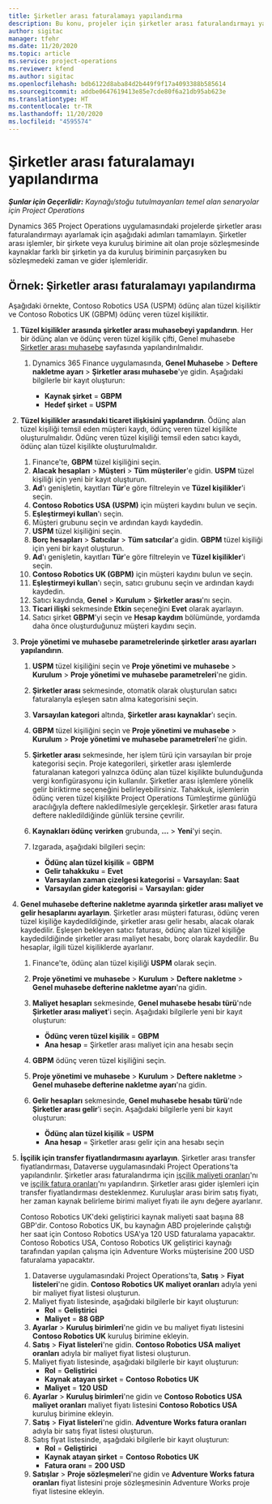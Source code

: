 ```yaml
---
title: Şirketler arası faturalamayı yapılandırma
description: Bu konu, projeler için şirketler arası faturalandırmayı yapılandırma hakkında bilgi ve örnekler sağlar.
author: sigitac
manager: tfehr
ms.date: 11/20/2020
ms.topic: article
ms.service: project-operations
ms.reviewer: kfend
ms.author: sigitac
ms.openlocfilehash: bdb6122d8aba84d2b449f9f17a4093388b585614
ms.sourcegitcommit: addbe0647619413e85e7cde80f6a21db95ab623e
ms.translationtype: HT
ms.contentlocale: tr-TR
ms.lasthandoff: 11/20/2020
ms.locfileid: "4595574"
---
```

# <a name="configure-intercompany-invoicing"></a>Şirketler arası faturalamayı yapılandırma

_**Şunlar için Geçerlidir:** Kaynağı/stoğu tutulmayanları temel alan senaryolar için Project Operations_

Dynamics 365 Project Operations uygulamasındaki projelerde şirketler arası faturalandırmayı ayarlamak için aşağıdaki adımları tamamlayın. Şirketler arası işlemler, bir şirkete veya kuruluş birimine ait olan proje sözleşmesinde kaynaklar farklı bir şirketin ya da kuruluş biriminin parçasıyken bu sözleşmedeki zaman ve gider işlemleridir.

## <a name="example-configure-intercompany-invoicing"></a>Örnek: Şirketler arası faturalamayı yapılandırma

Aşağıdaki örnekte, Contoso Robotics USA (USPM) ödünç alan tüzel kişiliktir ve Contoso Robotics UK (GBPM) ödünç veren tüzel kişiliktir. 

1. **Tüzel kişilikler arasında şirketler arası muhasebeyi yapılandırın**. Her bir ödünç alan ve ödünç veren tüzel kişilik çifti, Genel muhasebe [Şirketler arası muhasebe](https://docs.microsoft.com/dynamics365/finance/general-ledger/intercompany-accounting-setup) sayfasında yapılandırılmalıdır.
    
    1. Dynamics 365 Finance uygulamasında, **Genel Muhasebe** > **Deftere nakletme ayarı** > **Şirketler arası muhasebe**'ye gidin. Aşağıdaki bilgilerle bir kayıt oluşturun:

        - **Kaynak şirket** = **GBPM**
        - **Hedef şirket** = **USPM**

2. **Tüzel kişilikler arasındaki ticaret ilişkisini yapılandırın**. Ödünç alan tüzel kişiliği temsil eden müşteri kaydı, ödünç veren tüzel kişilikte oluşturulmalıdır. Ödünç veren tüzel kişiliği temsil eden satıcı kaydı, ödünç alan tüzel kişilikte oluşturulmalıdır.

     1. Finance'te, **GBPM** tüzel kişiliğini seçin.
     2. **Alacak hesapları** > **Müşteri** > **Tüm müşteriler**'e gidin. **USPM** tüzel kişiliği için yeni bir kayıt oluşturun.
     3. **Ad**'ı genişletin, kayıtları **Tür**'e göre filtreleyin ve **Tüzel kişilikler**'i seçin. 
     4. **Contoso Robotics USA (USPM)** için müşteri kaydını bulun ve seçin.
     5. **Eşleştirmeyi kullan**'ı seçin. 
     6. Müşteri grubunu seçin ve ardından kaydı kaydedin.
     7. **USPM** tüzel kişiliğini seçin.
     8. **Borç hesapları** > **Satıcılar** > **Tüm satıcılar**'a gidin. **GBPM** tüzel kişiliği için yeni bir kayıt oluşturun.
     9. **Ad**'ı genişletin, kayıtları **Tür**'e göre filtreleyin ve **Tüzel kişilikler**'i seçin. 
     10. **Contoso Robotics UK (GBPM)** için müşteri kaydını bulun ve seçin.
     11. **Eşleştirmeyi kullan**'ı seçin, satıcı grubunu seçin ve ardından kaydı kaydedin.
     12. Satıcı kaydında, **Genel** > **Kurulum** > **Şirketler arası**'nı seçin.
     13. **Ticari ilişki** sekmesinde **Etkin** seçeneğini **Evet** olarak ayarlayın.
     14. Satıcı şirket **GBPM**'yi seçin ve **Hesap kaydım** bölümünde, yordamda daha önce oluşturduğunuz müşteri kaydını seçin.

3. **Proje yönetimi ve muhasebe parametrelerinde şirketler arası ayarları yapılandırın**. 

    1. **USPM** tüzel kişiliğini seçin ve **Proje yönetimi ve muhasebe** > **Kurulum** > **Proje yönetimi ve muhasebe parametreleri**'ne gidin.
    2. **Şirketler arası** sekmesinde, otomatik olarak oluşturulan satıcı faturalarıyla eşleşen satın alma kategorisini seçin.
    3. **Varsayılan kategori** altında, **Şirketler arası kaynaklar**'ı seçin.
    4. **GBPM** tüzel kişiliğini seçin ve **Proje yönetimi ve muhasebe** > **Kurulum** > **Proje yönetimi ve muhasebe parametreleri**'ne gidin.
    5. **Şirketler arası** sekmesinde, her işlem türü için varsayılan bir proje kategorisi seçin. Proje kategorileri, şirketler arası işlemlerde faturalanan kategori yalnızca ödünç alan tüzel kişilikte bulunduğunda vergi konfigürasyonu için kullanılır. Şirketler arası işlemlere yönelik gelir biriktirme seçeneğini belirleyebilirsiniz. Tahakkuk, işlemlerin ödünç veren tüzel kişilikte Project Operations Tümleştirme günlüğü aracılığıyla deftere nakledilmesiyle gerçekleşir. Şirketler arası fatura deftere nakledildiğinde günlük tersine çevrilir.
    6. **Kaynakları ödünç verirken** grubunda, **...** > **Yeni**'yi seçin. 
    7. Izgarada, aşağıdaki bilgileri seçin:

          - **Ödünç alan tüzel kişilik** = **GBPM**
          - **Gelir tahakkuku** = **Evet**
          - **Varsayılan zaman çizelgesi kategorisi** = **Varsayılan: Saat**
          - **Varsayılan gider kategorisi** = **Varsayılan: gider**

4. **Genel muhasebe defterine nakletme ayarında şirketler arası maliyet ve gelir hesaplarını ayarlayın**. Şirketler arası müşteri faturası, ödünç veren tüzel kişiliğe kaydedildiğinde, şirketler arası gelir hesabı, alacak olarak kaydedilir. Eşleşen bekleyen satıcı faturası, ödünç alan tüzel kişiliğe kaydedildiğinde şirketler arası maliyet hesabı, borç olarak kaydedilir. Bu hesaplar, ilgili tüzel kişiliklerde ayarlanır. 
      
     1. Finance'te, ödünç alan tüzel kişiliği **USPM** olarak seçin. 
     2. **Proje yönetimi ve muhasebe** > **Kurulum** > **Deftere nakletme** > **Genel muhasebe defterine nakletme ayarı**'na gidin. 
     3. **Maliyet hesapları** sekmesinde, **Genel muhasebe hesabı türü**'nde **Şirketler arası maliyet**'i seçin. Aşağıdaki bilgilerle yeni bir kayıt oluşturun:
      
        - **Ödünç veren tüzel kişilik** = **GBPM**
        - **Ana hesap** = Şirketler arası maliyet için ana hesabı seçin
        
     4. **GBPM** ödünç veren tüzel kişiliğini seçin. 
     5. **Proje yönetimi ve muhasebe** > **Kurulum** > **Deftere nakletme** > **Genel muhasebe defterine nakletme ayarı**'na gidin. 
     6. **Gelir hesapları** sekmesinde, **Genel muhasebe hesabı türü**'nde **Şirketler arası gelir**'i seçin. Aşağıdaki bilgilerle yeni bir kayıt oluşturun:

        - **Ödünç alan tüzel kişilik** = **USPM**
        - **Ana hesap** = Şirketler arası gelir için ana hesabı seçin 

5. **İşçilik için transfer fiyatlandırmasını ayarlayın**. Şirketler arası transfer fiyatlandırması, Dataverse uygulamasındaki Project Operations'ta yapılandırılır. Şirketler arası faturalandırma için [işçilik maliyeti oranları](../pricing-costing/set-up-labor-cost-rate.md#transfer-pricing-and-costs-for-resources-outside-of-your-division-or-legal-entity)'nı ve [işçilik fatura oranları](../pricing-costing/set-up-labor-bill-rate.md#transfer-pricing-or-set-up-bill-rates-for-resources-from-other-organizational-units-or-divisions)'nı yapılandırın. Şirketler arası gider işlemleri için transfer fiyatlandırması desteklenmez. Kuruluşlar arası birim satış fiyatı, her zaman kaynak belirleme birimi maliyet fiyatı ile aynı değere ayarlanır.

      Contoso Robotics UK'deki geliştirici kaynak maliyeti saat başına 88 GBP'dir. Contoso Robotics UK, bu kaynağın ABD projelerinde çalıştığı her saat için Contoso Robotics USA'ya 120 USD faturalama yapacaktır. Contoso Robotics USA, Contoso Robotics UK geliştirici kaynağı tarafından yapılan çalışma için Adventure Works müşterisine 200 USD faturalama yapacaktır.

      1. Dataverse uygulamasındaki Project Operations'ta, **Satış** > **Fiyat listeleri**'ne gidin. **Contoso Robotics UK maliyet oranları** adıyla yeni bir maliyet fiyat listesi oluşturun. 
      2. Maliyet fiyatı listesinde, aşağıdaki bilgilerle bir kayıt oluşturun:
         - **Rol** = **Geliştirici**
         - **Maliyet** = **88 GBP**
      3. **Ayarlar** > **Kuruluş birimleri**'ne gidin ve bu maliyet fiyatı listesini **Contoso Robotics UK** kuruluş birimine ekleyin.
      4. **Satış** > **Fiyat listeleri**'ne gidin. **Contoso Robotics USA maliyet oranları** adıyla bir maliyet fiyat listesi oluşturun. 
      5. Maliyet fiyatı listesinde, aşağıdaki bilgilerle bir kayıt oluşturun:
          - **Rol** = **Geliştirici**
          - **Kaynak atayan şirket** = **Contoso Robotics UK**
          - **Maliyet** = **120 USD**
      6. **Ayarlar** > **Kuruluş birimleri**'ne gidin ve **Contoso Robotics USA maliyet oranları** maliyet fiyatı listesini **Contoso Robotics USA** kuruluş birimine ekleyin.
      7. **Satış** > **Fiyat listeleri**'ne gidin. **Adventure Works fatura oranları** adıyla bir satış fiyat listesi oluşturun. 
      8. Satış fiyat listesinde, aşağıdaki bilgilerle bir kayıt oluşturun:
          - **Rol** = **Geliştirici**
          - **Kaynak atayan şirket** = **Contoso Robotics UK**
          - **Fatura oranı** = **200 USD**
      9. **Satışlar** > **Proje sözleşmeleri**'ne gidin ve **Adventure Works fatura oranları** fiyat listesini proje sözleşmesinin Adventure Works proje fiyat listesine ekleyin.
